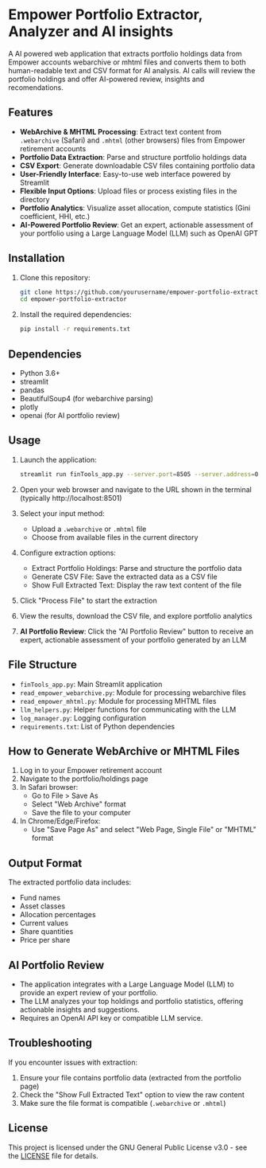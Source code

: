 # Empower Portfolio Extractor, Analyzer and AI insights

A AI powered web application that extracts portfolio holdings data from Empower accounts webarchive or mhtml files and converts them to both human-readable text and CSV format for AI analysis. AI calls will review the portfolio holdings and offer AI-powered review, insights and recomendations.


## Features

- **WebArchive & MHTML Processing**: Extract text content from `.webarchive` (Safari) and `.mhtml` (other browsers) files from Empower retirement accounts
- **Portfolio Data Extraction**: Parse and structure portfolio holdings data
- **CSV Export**: Generate downloadable CSV files containing portfolio data
- **User-Friendly Interface**: Easy-to-use web interface powered by Streamlit
- **Flexible Input Options**: Upload files or process existing files in the directory
- **Portfolio Analytics**: Visualize asset allocation, compute statistics (Gini coefficient, HHI, etc.)
- **AI-Powered Portfolio Review**: Get an expert, actionable assessment of your portfolio using a Large Language Model (LLM) such as OpenAI GPT

## Installation

1. Clone this repository:
   ```bash
   git clone https://github.com/yourusername/empower-portfolio-extractor.git
   cd empower-portfolio-extractor
   ```

2. Install the required dependencies:
   ```bash
   pip install -r requirements.txt
   ```

## Dependencies

- Python 3.6+
- streamlit
- pandas
- BeautifulSoup4 (for webarchive parsing)
- plotly
- openai (for AI portfolio review)

## Usage

1. Launch the application:
   ```bash
   streamlit run finTools_app.py --server.port=8505 --server.address=0.0.0.0
   ```

2. Open your web browser and navigate to the URL shown in the terminal (typically http://localhost:8501)

3. Select your input method:
   - Upload a `.webarchive` or `.mhtml` file
   - Choose from available files in the current directory

4. Configure extraction options:
   - Extract Portfolio Holdings: Parse and structure the portfolio data
   - Generate CSV File: Save the extracted data as a CSV file
   - Show Full Extracted Text: Display the raw text content of the file

5. Click "Process File" to start the extraction

6. View the results, download the CSV file, and explore portfolio analytics

7. **AI Portfolio Review**: Click the "AI Portfolio Review" button to receive an expert, actionable assessment of your portfolio generated by an LLM

## File Structure

- `finTools_app.py`: Main Streamlit application
- `read_empower_webarchive.py`: Module for processing webarchive files
- `read_empower_mhtml.py`: Module for processing MHTML files
- `llm_helpers.py`: Helper functions for communicating with the LLM
- `log_manager.py`: Logging configuration
- `requirements.txt`: List of Python dependencies

## How to Generate WebArchive or MHTML Files

1. Log in to your Empower retirement account
2. Navigate to the portfolio/holdings page
3. In Safari browser:
   - Go to File > Save As
   - Select "Web Archive" format
   - Save the file to your computer
4. In Chrome/Edge/Firefox:
   - Use "Save Page As" and select "Web Page, Single File" or "MHTML" format

## Output Format

The extracted portfolio data includes:
- Fund names
- Asset classes
- Allocation percentages
- Current values
- Share quantities
- Price per share

## AI Portfolio Review

- The application integrates with a Large Language Model (LLM) to provide an expert review of your portfolio.
- The LLM analyzes your top holdings and portfolio statistics, offering actionable insights and suggestions.
- Requires an OpenAI API key or compatible LLM service.

## Troubleshooting

If you encounter issues with extraction:
1. Ensure your file contains portfolio data (extracted from the portfolio page)
2. Check the "Show Full Extracted Text" option to view the raw content
3. Make sure the file format is compatible (`.webarchive` or `.mhtml`)

## License

This project is licensed under the GNU General Public License v3.0 - see the [LICENSE](LICENSE) file for details.
